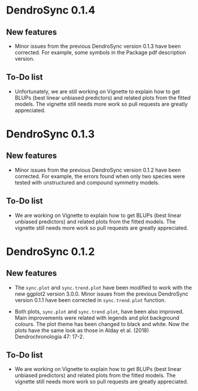 # DendroSync 0.1.4
 
## New features
* Minor issues from the previous DendroSync version 0.1.3 have been corrected. For example, some symbols in the Package pdf description version.

## To-Do list

* Unfortunately, we are still working on Vignette to explain how to get BLUPs (best linear unbiased predictors) and related plots from the fitted models. The vignette still needs more work so pull requests are greatly appreciated.

# DendroSync 0.1.3
 
## New features
* Minor issues from the previous DendroSync version 0.1.2 have been corrected. For example, the errors found when only two species were tested with unstructured and compound symmetry models.

## To-Do list

* We are working on Vignette to explain how to get BLUPs (best linear unbiased predictors) and related plots from the fitted models. The vignette still needs more work so pull requests are greatly appreciated.

# DendroSync 0.1.2
 
## New features

* The `sync.plot` and `sync.trend.plot` have been modified to work with the new ggplot2 version 3.0.0. Minor issues from the previous DendroSync version 0.1.1 have been corrected in `sync.trend.plot` function. 

* Both plots, `sync.plot` and `sync.trend.plot`, have been also improved. Main improvements were related with legends and plot background colours. The plot theme has been changed to black and white. Now the plots have the same look as those in Alday et al. (2018) Dendrochronologia 47: 17-2.

## To-Do list

* We are working on Vignette to explain how to get BLUPs (best linear unbiased predictors) and related plots from the fitted models. The vignette still needs more work so pull requests are greatly appreciated.

